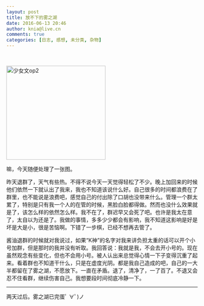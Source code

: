 ```yaml
---
layout: post
title: 放不下的雾之湖
date: 2016-06-13 20:46
author: knia@live.cn
comments: true
categories: [日志, 感想, 未分类, 杂物]
---
```

&nbsp;

<img class="alignnone size-full wp-image-13" src="http://121.42.187.58/wordpress/wp-content/uploads/2016/06/少女文op2.png" alt="少女文op2" width="261" height="248" />

嘛，今天随便处理了一张图。

<!--more-->

昨天退群了，天气有些热。不得不说今天一天觉得轻松了不少。晚上加回来的时候他们依然一下就认出了我来，我也不知道该说什么好。自己很多的时间都浪费在了群里，也不能说是浪费吧，感觉自己的付出除了口胡也没带来什么。管理一个群太累了，特别是只有我一个人的在管的时候，黑脸白脸都得做。然而也没什么效果就是了，该怎么样的依然怎么样。我不在了，群迟早又会死了吧。也许是我太在意了，太自以为还是了。我做的事情，多多少少都会有影响，我不知道这影响是好是坏是大是小，很是苦恼啊。下错了一步棋，已经不想再去管了。

酱油退群的时候就对我说过，如果“K神”的名字对我来讲负担太重的话可以开个小号加群，但是那时的我并没有听取。我回答说：我就是我，不会去开小号的。现在虽然观念有些变化，但也不会用小号。被人认出来总觉得心情一下子变得沉重了起来。看着群也不知道干什么，只是在虚度光阴。都是我自己造成的吧，自己的一大半都留在了雾之湖，不愿放下。一直在矛盾。退了，清净了，一了百了。不退又会忍不住看群，继续伤害自己。我想要段时间彻底冷静一下。

<hr />

两天过后。雾之湖已完蛋ﾟ ∀ﾟ)ノ
